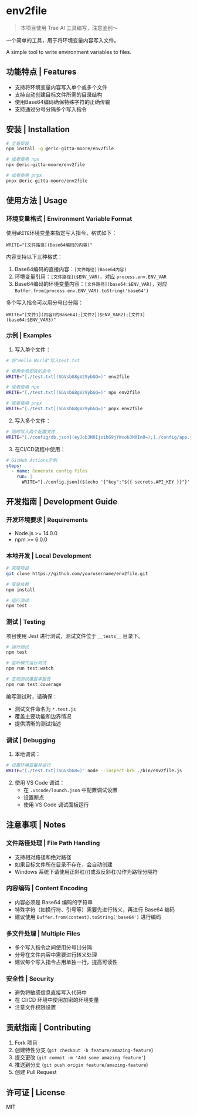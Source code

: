 # env2file

> 本项目使用 Trae AI 工具编写，注意鉴别～

一个简单的工具，用于将环境变量内容写入文件。

A simple tool to write environment variables to files.

## 功能特点 | Features

- 支持将环境变量内容写入单个或多个文件
- 支持自动创建目标文件所需的目录结构
- 使用Base64编码确保特殊字符的正确传输
- 支持通过分号分隔多个写入指令

## 安装 | Installation

```bash
# 全局安装
npm install -g @eric-gitta-moore/env2file

# 或者使用 npx
npx @eric-gitta-moore/env2file

# 或者使用 pnpx
pnpx @eric-gitta-moore/env2file
```

## 使用方法 | Usage

### 环境变量格式 | Environment Variable Format

使用`WRITE`环境变量来指定写入指令，格式如下：

```
WRITE="[文件路径](Base64编码的内容)"
```

内容支持以下三种格式：
1. Base64编码的直接内容：`[文件路径](Base64内容)`
2. 环境变量引用：`[文件路径]($ENV_VAR)`，对应 `process.env.ENV_VAR`
3. Base64编码的环境变量内容：`[文件路径](base64:$ENV_VAR)`，对应 `Buffer.from(process.env.ENV_VAR).toString('base64')`

多个写入指令可以用分号(;)分隔：

```
WRITE="[文件1](内容1的Base64);[文件2]($ENV_VAR2);[文件3](base64:$ENV_VAR3)"
```

### 示例 | Examples

1. 写入单个文件：

```bash
# 将"Hello World"写入test.txt

# 使用全局安装的命令
WRITE="[./test.txt](SGVsbG8gV29ybGQ=)" env2file

# 或者使用 npx
WRITE="[./test.txt](SGVsbG8gV29ybGQ=)" npx env2file

# 或者使用 pnpx
WRITE="[./test.txt](SGVsbG8gV29ybGQ=)" pnpx env2file
```

2. 写入多个文件：

```bash
# 同时写入两个配置文件
WRITE="[./config/db.json](eyJob3N0IjoibG9jYWxob3N0In0=);[./config/app.json](eyJwb3J0Ijo4MDgwfQ==)" env2file
```

3. 在CI/CD流程中使用：

```yaml
# GitHub Actions示例
steps:
  - name: Generate config files
    run: |
      WRITE="[./config.json]($(echo '{"key":"${{ secrets.API_KEY }}"}' | base64))" env2file
```

## 开发指南 | Development Guide

### 开发环境要求 | Requirements

- Node.js >= 14.0.0
- npm >= 6.0.0

### 本地开发 | Local Development

```bash
# 克隆项目
git clone https://github.com/yourusername/env2file.git

# 安装依赖
npm install

# 运行测试
npm test
```

### 测试 | Testing

项目使用 Jest 进行测试，测试文件位于 `__tests__` 目录下。

```bash
# 运行测试
npm test

# 监听模式运行测试
npm run test:watch

# 生成测试覆盖率报告
npm run test:coverage
```

编写测试时，请确保：
- 测试文件命名为 `*.test.js`
- 覆盖主要功能和边界情况
- 提供清晰的测试描述

### 调试 | Debugging

1. 本地调试：
```bash
# 设置环境变量并运行
WRITE="[./test.txt](SGVsbG8=)" node --inspect-brk ./bin/env2file.js
```

2. 使用 VS Code 调试：
   - 在 `.vscode/launch.json` 中配置调试设置
   - 设置断点
   - 使用 VS Code 调试面板运行

## 注意事项 | Notes

### 文件路径处理 | File Path Handling
- 支持相对路径和绝对路径
- 如果目标文件所在目录不存在，会自动创建
- Windows 系统下请使用正斜杠(/)或双反斜杠(\\)作为路径分隔符

### 内容编码 | Content Encoding
- 内容必须是 Base64 编码的字符串
- 特殊字符（如换行符、引号等）需要先进行转义，再进行 Base64 编码
- 建议使用 `Buffer.from(content).toString('base64')` 进行编码

### 多文件处理 | Multiple Files
- 多个写入指令之间使用分号(;)分隔
- 分号在文件内容中需要进行转义处理
- 建议每个写入指令占用单独一行，提高可读性

### 安全性 | Security
- 避免将敏感信息直接写入代码中
- 在 CI/CD 环境中使用加密的环境变量
- 注意文件权限设置

## 贡献指南 | Contributing

1. Fork 项目
2. 创建特性分支 (`git checkout -b feature/amazing-feature`)
3. 提交更改 (`git commit -m 'Add some amazing feature'`)
4. 推送到分支 (`git push origin feature/amazing-feature`)
5. 创建 Pull Request

## 许可证 | License

MIT
